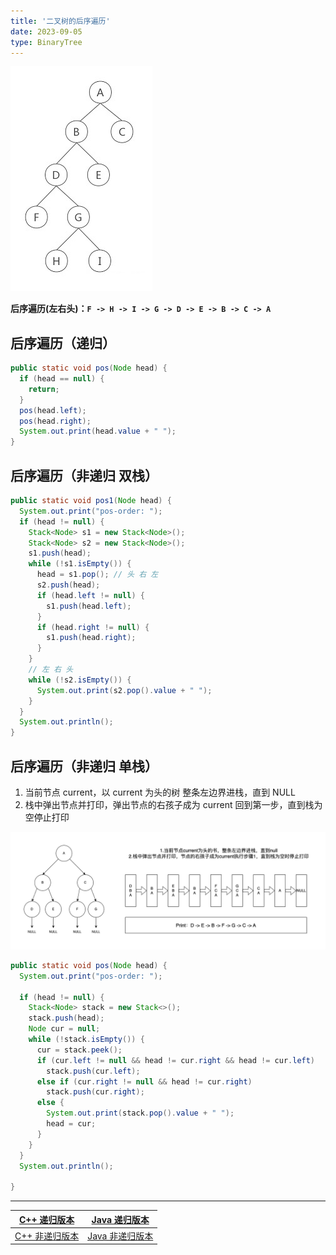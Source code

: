 ```yaml
---
title: '二叉树的后序遍历'
date: 2023-09-05
type: BinaryTree
---
```


![二叉树](/public/images/ds/bt/bt-info.jpg)

**后序遍历(左右头)：`F -> H -> I -> G -> D -> E -> B -> C -> A`**

## 后序遍历（递归）

```java
public static void pos(Node head) {
  if (head == null) {
    return;
  }
  pos(head.left);
  pos(head.right);
  System.out.print(head.value + " ");
}
```

## 后序遍历（非递归 双栈）

```java
public static void pos1(Node head) {
  System.out.print("pos-order: ");
  if (head != null) {
    Stack<Node> s1 = new Stack<Node>();
    Stack<Node> s2 = new Stack<Node>();
    s1.push(head);
    while (!s1.isEmpty()) {
      head = s1.pop(); // 头 右 左
      s2.push(head);
      if (head.left != null) {
        s1.push(head.left);
      }
      if (head.right != null) {
        s1.push(head.right);
      }
    }
    // 左 右 头
    while (!s2.isEmpty()) {
      System.out.print(s2.pop().value + " ");
    }
  }
  System.out.println();
}
```

## 后序遍历（非递归 单栈）

1. 当前节点 current，以 current 为头的树 整条左边界进栈，直到 NULL
2. 栈中弹出节点并打印，弹出节点的右孩子成为 current 回到第一步，直到栈为空停止打印

![二叉树](/public/images/ds/bt/bt-pos-unrecursion.png)

```java
public static void pos(Node head) {
  System.out.print("pos-order: ");

  if (head != null) {
    Stack<Node> stack = new Stack<>();
    stack.push(head);
    Node cur = null;
    while (!stack.isEmpty()) {
      cur = stack.peek();
      if (cur.left != null && head != cur.right && head != cur.left)
        stack.push(cur.left);
      else if (cur.right != null && head != cur.right)
        stack.push(cur.right);
      else {
        System.out.print(stack.pop().value + " ");
        head = cur;
      }
    }
  }
  System.out.println();

}
```

<hr/>

|   [C++ 递归版本](https://github.com/ZhengKe996/DS/blob/main/src/binary_tree/recursive_traversal_bt.cpp)    |   [Java 递归版本](https://github.com/ZhengKe996/DS/blob/main/src/binary_tree/recursive_traversal_bt.java)    |
| :--------------------------------------------------------------------------------------------------------: | :----------------------------------------------------------------------------------------------------------: |
| [C++ 非递归版本](https://github.com/ZhengKe996/DS/blob/main/src/binary_tree/un_recursive_traversal_bt.cpp) | [Java 非递归版本](https://github.com/ZhengKe996/DS/blob/main/src/binary_tree/un_recursive_traversal_bt.java) |

